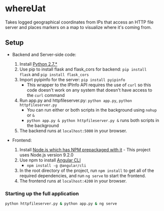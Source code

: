 whereUat
========

Takes logged geographical coordinates from IPs that access an HTTP file server and places markers on a map to visualize where it's coming from.

## Setup

- Backend and Server-side code:

    1. Install [Python 2.7.*](https://www.python.org/)
    2. Use pip to install flask and flask_cors for backend: `pip install flask` and `pip install flask_cors`
	3. Import pyipinfo for the server: `pip install pyipinfo`
		- This wrapper to the IPInfo API requires the use of `curl` so this code doesn't work on any system that 
		  doesn't have access to the `curl` command
    4. Run app.py and httpfileserver.py: `python app.py`, `python httpfileserver.py`
		- You can run either or both scripts in the background using `nohup` or `&`
		- `python app.py & python httpfileserver.py &` runs both scripts in the background
    5. The backend runs at `localhost:5000` in your browser.

- Frontend:
	
	1. Install [Node.js which has NPM prepackaged with it](https://nodejs.org/en/) - This project uses Node.js version 9.2.0
	2. Use npm to install [Angular CLI](https://cli.angular.io/)
		- `npm install -g @angular/cli`
	3. In the root directory of the project, run `npm install` to get all of the required dependencies, and run `ng serve` to start the frontend.
	4. The frontend runs at `localhost:4200` in your browser.

### Starting up the full application

```bash
python httpfileserver.py & python app.py & ng serve
```
